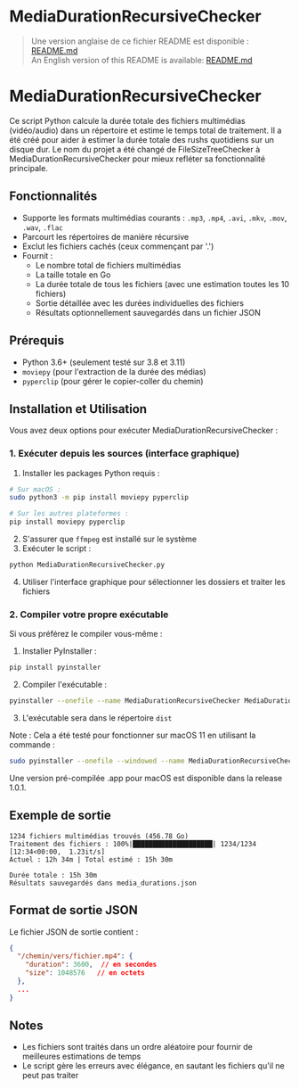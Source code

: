 # MediaDurationRecursiveChecker

> Une version anglaise de ce fichier README est disponible : [README.md](README.md)  
> An English version of this README is available: [README.md](README.md)

# MediaDurationRecursiveChecker

Ce script Python calcule la durée totale des fichiers multimédias (vidéo/audio) dans un répertoire et estime le temps total de traitement. Il a été créé pour aider à estimer la durée totale des rushs quotidiens sur un disque dur. Le nom du projet a été changé de FileSizeTreeChecker à MediaDurationRecursiveChecker pour mieux refléter sa fonctionnalité principale.

## Fonctionnalités

- Supporte les formats multimédias courants : `.mp3`, `.mp4`, `.avi`, `.mkv`, `.mov`, `.wav`, `.flac`
- Parcourt les répertoires de manière récursive
- Exclut les fichiers cachés (ceux commençant par '.')
- Fournit :
  - Le nombre total de fichiers multimédias
  - La taille totale en Go
  - La durée totale de tous les fichiers (avec une estimation toutes les 10 fichiers)
  - Sortie détaillée avec les durées individuelles des fichiers
  - Résultats optionnellement sauvegardés dans un fichier JSON

## Prérequis

- Python 3.6+ (seulement testé sur 3.8 et 3.11)
- `moviepy` (pour l'extraction de la durée des médias)
- `pyperclip` (pour gérer le copier-coller du chemin)

## Installation et Utilisation

Vous avez deux options pour exécuter MediaDurationRecursiveChecker :

### 1. Exécuter depuis les sources (interface graphique)
1. Installer les packages Python requis :
```bash
# Sur macOS :
sudo python3 -m pip install moviepy pyperclip

# Sur les autres plateformes :
pip install moviepy pyperclip
```
2. S'assurer que `ffmpeg` est installé sur le système
3. Exécuter le script :
```bash
python MediaDurationRecursiveChecker.py
```
4. Utiliser l'interface graphique pour sélectionner les dossiers et traiter les fichiers

### 2. Compiler votre propre exécutable
Si vous préférez le compiler vous-même :
1. Installer PyInstaller :
```bash
pip install pyinstaller
```
2. Compiler l'exécutable :
```bash
pyinstaller --onefile --name MediaDurationRecursiveChecker MediaDurationRecursiveChecker.py --noconsole --hidden-import=imageio_ffmpeg
```
3. L'exécutable sera dans le répertoire `dist`

Note : Cela a été testé pour fonctionner sur macOS 11 en utilisant la commande :
```bash
sudo pyinstaller --onefile --windowed --name MediaDurationRecursiveChecker MediaDurationRecursiveChecker.py --clean
```

Une version pré-compilée .app pour macOS est disponible dans la release 1.0.1.

## Exemple de sortie

```
1234 fichiers multimédias trouvés (456.78 Go)
Traitement des fichiers : 100%|████████████████████| 1234/1234 [12:34<00:00,  1.23it/s]
Actuel : 12h 34m | Total estimé : 15h 30m

Durée totale : 15h 30m
Résultats sauvegardés dans media_durations.json
```

## Format de sortie JSON

Le fichier JSON de sortie contient :
```json
{
  "/chemin/vers/fichier.mp4": {
    "duration": 3600,  // en secondes
    "size": 1048576   // en octets
  },
  ...
}
```

## Notes

- Les fichiers sont traités dans un ordre aléatoire pour fournir de meilleures estimations de temps
- Le script gère les erreurs avec élégance, en sautant les fichiers qu'il ne peut pas traiter
